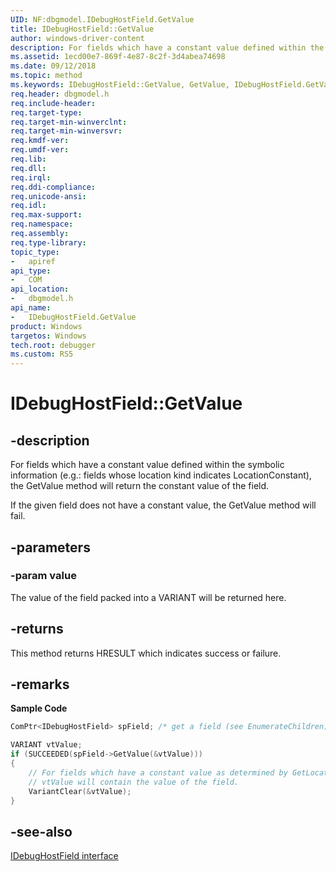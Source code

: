 ```yaml
---
UID: NF:dbgmodel.IDebugHostField.GetValue
title: IDebugHostField::GetValue
author: windows-driver-content
description: For fields which have a constant value defined within the symbolic information, the GetValue method will return the constant value of the field. 
ms.assetid: 1ecd00e7-869f-4e87-8c2f-3d4abea74698
ms.date: 09/12/2018
ms.topic: method
ms.keywords: IDebugHostField::GetValue, GetValue, IDebugHostField.GetValue, IDebugHostField::GetValue, IDebugHostField.GetValue
req.header: dbgmodel.h
req.include-header:
req.target-type:
req.target-min-winverclnt:
req.target-min-winversvr:
req.kmdf-ver:
req.umdf-ver:
req.lib:
req.dll:
req.irql: 
req.ddi-compliance:
req.unicode-ansi:
req.idl:
req.max-support:
req.namespace:
req.assembly:
req.type-library: 
topic_type: 
-	apiref
api_type: 
-	COM
api_location: 
-	dbgmodel.h
api_name: 
-	IDebugHostField.GetValue
product: Windows
targetos: Windows
tech.root: debugger
ms.custom: RS5
---
```


# IDebugHostField::GetValue


## -description

For fields which have a constant value defined within the symbolic information (e.g.: fields whose location kind indicates LocationConstant), the GetValue method will return the constant value of the field. 

If the given field does not have a constant value, the GetValue method will fail. 


## -parameters

### -param value
The value of the field packed into a VARIANT will be returned here.

## -returns
This method returns HRESULT which indicates success or failure.

## -remarks
**Sample Code**

```cpp
ComPtr<IDebugHostField> spField; /* get a field (see EnumerateChildren) */

VARIANT vtValue;
if (SUCCEEDED(spField->GetValue(&vtValue)))
{
    // For fields which have a constant value as determined by GetLocationKind, 
    // vtValue will contain the value of the field.
    VariantClear(&vtValue);
}
```


## -see-also

[IDebugHostField interface](nn-dbgmodel-idebughostfield.md)
